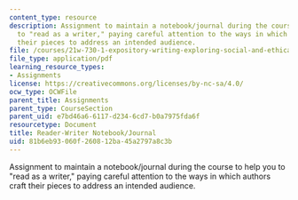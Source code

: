 ```yaml
---
content_type: resource
description: Assignment to maintain a notebook/journal during the course to help you
  to "read as a writer," paying careful attention to the ways in which authors craft
  their pieces to address an intended audience.
file: /courses/21w-730-1-expository-writing-exploring-social-and-ethical-issues-through-film-and-print-fall-2002/81b6eb93060f260812ba45a2797a8c3b_readwrit.pdf
file_type: application/pdf
learning_resource_types:
- Assignments
license: https://creativecommons.org/licenses/by-nc-sa/4.0/
ocw_type: OCWFile
parent_title: Assignments
parent_type: CourseSection
parent_uid: e7bd46a6-6117-d234-6cd7-b0a7975fda6f
resourcetype: Document
title: Reader-Writer Notebook/Journal
uid: 81b6eb93-060f-2608-12ba-45a2797a8c3b
---
```

Assignment to maintain a notebook/journal during the course to help you to "read as a writer," paying careful attention to the ways in which authors craft their pieces to address an intended audience.